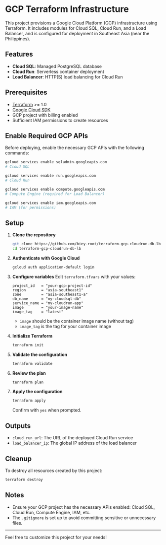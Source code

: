 # GCP Terraform Infrastructure

This project provisions a Google Cloud Platform (GCP) infrastructure using Terraform. It includes modules for Cloud SQL, Cloud Run, and a Load Balancer, and is configured for deployment in Southeast Asia (near the Philippines).

## Features
- **Cloud SQL**: Managed PostgreSQL database
- **Cloud Run**: Serverless container deployment
- **Load Balancer**: HTTP(S) load balancing for Cloud Run

## Prerequisites
- [Terraform](https://www.terraform.io/downloads.html) >= 1.0
- [Google Cloud SDK](https://cloud.google.com/sdk/docs/install)
- GCP project with billing enabled
- Sufficient IAM permissions to create resources

## Enable Required GCP APIs
Before deploying, enable the necessary GCP APIs with the following commands:
```sh
gcloud services enable sqladmin.googleapis.com
# Cloud SQL

gcloud services enable run.googleapis.com
# Cloud Run

gcloud services enable compute.googleapis.com
# Compute Engine (required for Load Balancer)

gcloud services enable iam.googleapis.com
# IAM (for permissions)
```

## Setup
1. **Clone the repository**
   ```sh
   git clone https://github.com/biey-root/terraform-gcp-cloudrun-db-lb/tree/main
   cd terraform-gcp-cloudrun-db-lb
   ```

2. **Authenticate with Google Cloud**
   ```sh
   gcloud auth application-default login
   ```

3. **Configure variables**
   Edit `terraform.tfvars` with your values:
   ```hcl
   project_id   = "your-gcp-project-id"
   region       = "asia-southeast1"
   zone         = "asia-southeast1-a"
   db_name      = "my-cloudsql-db"
   service_name = "my-cloudrun-app"
   image        = "your-image-name"
   image_tag    = "latest"
   ```
   - `image` should be the container image name (without tag)
   - `image_tag` is the tag for your container image

4. **Initialize Terraform**
   ```sh
   terraform init
   ```

5. **Validate the configuration**
   ```sh
   terraform validate
   ```

6. **Review the plan**
   ```sh
   terraform plan
   ```

7. **Apply the configuration**
   ```sh
   terraform apply
   ```
   Confirm with `yes` when prompted.

## Outputs
- `cloud_run_url`: The URL of the deployed Cloud Run service
- `load_balancer_ip`: The global IP address of the load balancer

## Cleanup
To destroy all resources created by this project:
```sh
terraform destroy
```

## Notes
- Ensure your GCP project has the necessary APIs enabled: Cloud SQL, Cloud Run, Compute Engine, IAM, etc.
- The `.gitignore` is set up to avoid committing sensitive or unnecessary files.

---
Feel free to customize this project for your needs!
